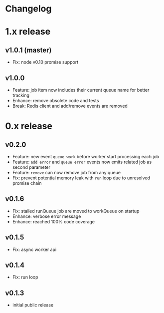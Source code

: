 
Changelog
=========


# 1.x release

## v1.0.1 (master)

- Fix: node v0.10 promise support

## v1.0.0

- Feature: job item now includes their current queue name for better tracking
- Enhance: remove obsolete code and tests
- Break: Redis client and add/remove events are removed


# 0.x release

## v0.2.0

- Feature: new event `queue work` before worker start processing each job
- Feature: `add error` and `queue error` events now emits related job as second parameter
- Feature: `remove` can now remove job from any queue
- Fix: prevent potential memory leak with `run` loop due to unresolved promise chain

## v0.1.6

- Fix: stalled runQueue job are moved to workQueue on startup
- Enhance: verbose error message
- Enhance: reached 100% code coverage

## v0.1.5

- Fix: async worker api

## v0.1.4

- Fix: run loop

## v0.1.3

- initial public release

